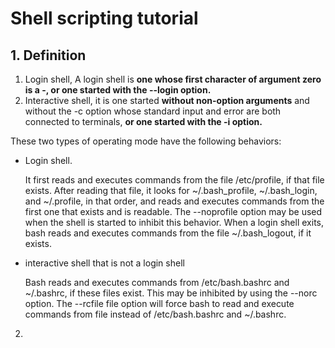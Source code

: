 # Shell scripting tutorial
## 1. Definition
1. Login shell, A  login  shell  is  **one whose first character of argument zero is a -, or one started with the --login option.**
2. Interactive shell, it is one started **without non-option arguments**  and  without  the  -c  option whose standard input and error are both connected to terminals, **or one started with the -i option.** 

These two types of operating mode have the following behaviors:

- Login shell.

  It first reads and executes commands from the file /etc/profile, if  that  file exists.   After reading that file, it looks for ~/.bash_profile, ~/.bash_login, and ~/.profile, in that order, and reads and executes commands from the first one that exists and is  readable. The --noprofile option may be used when the shell is started to inhibit this behavior. When  a login shell exits, bash reads and executes commands from the file ~/.bash_logout, if it exists.
- interactive shell that is not a login shell

  Bash reads and executes commands from /etc/bash.bashrc and ~/.bashrc, if these files exist. This may be inhibited by using the --norc option. The --rcfile file option will force bash to read and execute commands from file instead of /etc/bash.bashrc and ~/.bashrc.

2. 